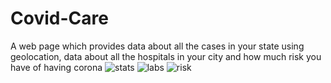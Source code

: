# Covid-Care
A web page which provides data about all the cases in your state using geolocation, data about all the hospitals in your city and how much risk you have of having corona
![stats](https://user-images.githubusercontent.com/74761614/104838999-83aef080-58e4-11eb-9bfe-9787b4ec1bc3.jpeg)
![labs](https://user-images.githubusercontent.com/74761614/104839002-84478700-58e4-11eb-974f-077252e27ff2.jpeg)
![risk](https://user-images.githubusercontent.com/74761614/104839004-84e01d80-58e4-11eb-859c-23f0f4f54820.jpeg)
